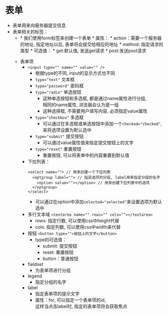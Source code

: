# 表单
* 表单用来向服务器提交信息
* 表单相关的标签：
  * <form> 
    * 我们使用form标签来创建一个表单
    * 属性：
      * action：需要一个服务器的地址, 指定地址以后, 表单将会提交给相应的地址
      * method: 指定请求的类型
        * 可选值：
          * get:默认值, 发送get请求
          * post:发送post请求
  * 表单项
    * `<input type="" name="" value="" />`
      * 根据type的不同, input的显示方式也不同
      * `type="text"` 文本框
      * `type="password"` 密码框
      * `type="radio"` 单选按钮
        * 这种单选按钮和多选框, 都是通过name属性进行分组,  
          相同的name属性, 浏览器会认为是一组
        * 这种选择框, 不需要用户填写内容, 必须指定value属性
      * `type="checkbox"` 多选框
        * 可以通过在多选框或单选按钮中添加一个`checked="checked"`, 来将选项设置为默认选中
      * `type="submit"` 提交按钮
        * 可以通过value属性值来指定提交按钮上的文字
      * `type="reset"` 重置按钮
        * 重置按钮, 可以将表单中的内容重置到默认值
    * 下拉列表：
      ```
      <select name=""> // 用来创建一个下拉列表
        <optgroup label=""> // 指定选项的分组, label用来指定分组的名字
          <option value=""></option> // 用来创建下拉列表中的选项
        </optgroup>
      </select>
      ```
      * 可以通过在option中添加`selected="selected"`来设置选项为默认选中
    * 多行文本域
      `<textarea name="" rows="" cols=""></textarea>`
      * rows: 指定行数, 可以使用css中height代替
      * cols: 指定列数, 可以使用css中width来代替
    * 按钮
      `<button type="">按钮上的文字</button>`
        * type的可选值：
          * submit: 提交按钮
          * reset: 重置按钮
          * button：普通按钮
    * fieldset
      * 为表单项进行分组
    * legend
      * 指定分组的名字
    * label
      * 指定表单项的提示文字
      * 属性：for, 可以指定一个表单项的id,  
        这样当点击label时, 指定的表单项将会获取焦点
        
        
        
        
        
        
        
        
        
        
        